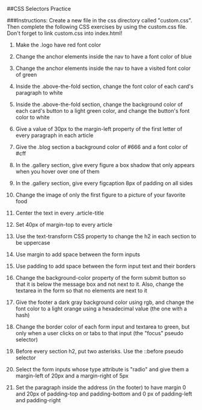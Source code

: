 ##CSS Selectors Practice

###Instructions:
Create a new file in the css directory called "custom.css". Then complete the following
CSS exercises by using the custom.css file. Don't forget to link custom.css into index.html!

1. Make the .logo have red font color

2. Change the anchor elements inside the nav to have a font color of blue

3. Change the anchor elements inside the nav to have a visited font color of green

4. Inside the .above-the-fold section, change the font color of each card's paragraph to white

5. Inside the .above-the-fold section, change the background color of each card's
button to a light green color, and change the button's font color to white

6. Give a value of 30px to the margin-left property of the first letter of every paragraph in each article

7. Give the .blog section a background color of #666 and a font color of #cff

8. In the .gallery section, give every figure a box shadow that only appears when
you hover over one of them

9. In the .gallery section, give every figcaption 8px of padding on all sides

10. Change the image of only the first figure to a picture of your favorite food

11. Center the text in  every .article-title

12. Set 40px of margin-top to every article

13. Use the text-transform CSS property to change the h2 in each section to be uppercase

14. Use margin to add space between the form inputs

15. Use padding to add space between the form input text and their borders

16. Change the background-color property of the form submit button so that it
is below the message box and not next to it. Also, change the textarea in the
form so that no elements are next to it

17. Give the footer a dark gray background color using rgb, and change the font
color to a light orange using a hexadecimal value (the one with a hash)

18. Change the border color of each form input and textarea to green, but only
when a user clicks on or tabs to that input (the "focus" pseudo selector)

19. Before every section h2, put two asterisks. Use the ::before pseudo selector

20. Select the form inputs whose type attribute is "radio" and give them a
margin-left of 20px and a margin-right of 5px

21. Set the paragraph inside the address (in the footer) to have margin 0 and
20px of padding-top and padding-bottom and 0 px of padding-left and padding-right
